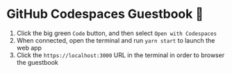 # GitHub Codespaces Guestbook 📖

1. Click the big green `Code` button, and then select `Open with Codespaces`
1. When connected, open the terminal and run `yarn start` to launch the web app
1. Click the `https://localhost:3000` URL in the terminal in order to browser the guestbook
